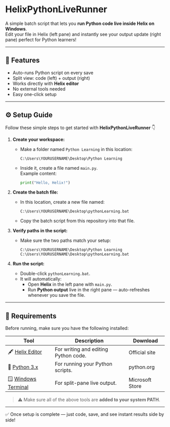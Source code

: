 # HelixPythonLiveRunner
A simple batch script that lets you **run Python code live inside Helix on Windows**.  
Edit your file in Helix (left pane) and instantly see your output update (right pane) perfect for Python learners!

---

## 🚀 Features
- Auto-runs Python script on every save  
- Split view: code (left) + output (right)  
- Works directly with **Helix editor**  
- No external tools needed  
- Easy one-click setup  

---

## ⚙️ Setup Guide

Follow these simple steps to get started with **HelixPythonLiveRunner** 👇  

1. **Create your workspace:**
   - Make a folder named `Python Learning` in this location:  
     ```
     C:\Users\YOURUSERNAME\Desktop\Python Learning
     ```
   - Inside it, create a file named `main.py`.  
     Example content:
     ```python
     print("Hello, Helix!")
     ```

2. **Create the batch file:**
   - In this location, create a new file named:
     ```
     C:\Users\YOURUSERNAME\Desktop\pythonLearning.bat
     ```
   - Copy the batch script from this repository into that file.

3. **Verify paths in the script:**
   - Make sure the two paths match your setup:
     ```
     C:\Users\YOURUSERNAME\Desktop\Python Learning
     C:\Users\YOURUSERNAME\Desktop\pythonLearning.bat
     ```

4. **Run the script:**
   - Double-click `pythonLearning.bat`.  
   - It will automatically:
     - Open **Helix** in the left pane with `main.py`.
     - Run **Python output** live in the right pane — auto-refreshes whenever you save the file.

---

## 🧩 Requirements

Before running, make sure you have the following installed:

| Tool | Description | Download |
|------|--------------|-----------|
| 🖋️ [Helix Editor](https://helix-editor.com/) | For writing and editing Python code. | Official site |
| 🐍 [Python 3.x](https://www.python.org/downloads/) | For running your Python scripts. | python.org |
| 🪟 [Windows Terminal](https://aka.ms/terminal) | For split-pane live output. | Microsoft Store |

> ⚠️ Make sure all of the above tools are **added to your system PATH**.

---

✅ Once setup is complete — just code, save, and see instant results side by side!

